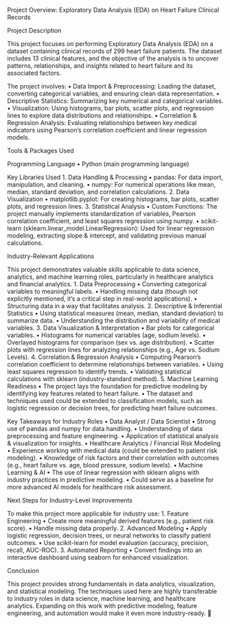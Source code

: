 Project Overview: Exploratory Data Analysis (EDA) on Heart Failure Clinical Records

Project Description

This project focuses on performing Exploratory Data Analysis (EDA) on a dataset containing clinical records of 299 heart failure patients. The dataset includes 13 clinical features, and the objective of the analysis is to uncover patterns, relationships, and insights related to heart failure and its associated factors.

The project involves:
	•	Data Import & Preprocessing: Loading the dataset, converting categorical variables, and ensuring clean data representation.
	•	Descriptive Statistics: Summarizing key numerical and categorical variables.
	•	Visualization: Using histograms, bar plots, scatter plots, and regression lines to explore data distributions and relationships.
	•	Correlation & Regression Analysis: Evaluating relationships between key medical indicators using Pearson’s correlation coefficient and linear regression models.

Tools & Packages Used

Programming Language
	•	Python (main programming language)

Key Libraries Used
	1.	Data Handling & Processing
	•	pandas: For data import, manipulation, and cleaning.
	•	numpy: For numerical operations like mean, median, standard deviation, and correlation calculations.
	2.	Data Visualization
	•	matplotlib.pyplot: For creating histograms, bar plots, scatter plots, and regression lines.
	3.	Statistical Analysis
	•	Custom Functions: The project manually implements standardization of variables, Pearson correlation coefficient, and least squares regression using numpy.
	•	scikit-learn (sklearn.linear_model.LinearRegression): Used for linear regression modeling, extracting slope & intercept, and validating previous manual calculations.

Industry-Relevant Applications

This project demonstrates valuable skills applicable to data science, analytics, and machine learning roles, particularly in healthcare analytics and financial analytics.
	1.	Data Preprocessing
	•	Converting categorical variables to meaningful labels.
	•	Handling missing data (though not explicitly mentioned, it’s a critical step in real-world applications).
	•	Structuring data in a way that facilitates analysis.
	2.	Descriptive & Inferential Statistics
	•	Using statistical measures (mean, median, standard deviation) to summarize data.
	•	Understanding the distribution and variability of medical variables.
	3.	Data Visualization & Interpretation
	•	Bar plots for categorical variables.
	•	Histograms for numerical variables (age, sodium levels).
	•	Overlayed histograms for comparison (sex vs. age distribution).
	•	Scatter plots with regression lines for analyzing relationships (e.g., Age vs. Sodium Levels).
	4.	Correlation & Regression Analysis
	•	Computing Pearson’s correlation coefficient to determine relationships between variables.
	•	Using least squares regression to identify trends.
	•	Validating statistical calculations with sklearn (industry-standard method).
	5.	Machine Learning Readiness
	•	The project lays the foundation for predictive modeling by identifying key features related to heart failure.
	•	The dataset and techniques used could be extended to classification models, such as logistic regression or decision trees, for predicting heart failure outcomes.

Key Takeaways for Industry Roles
	•	Data Analyst / Data Scientist
	•	Strong use of pandas and numpy for data handling.
	•	Understanding of data preprocessing and feature engineering.
	•	Application of statistical analysis & visualization for insights.
	•	Healthcare Analytics / Financial Risk Modeling
	•	Experience working with medical data (could be extended to patient risk modeling).
	•	Knowledge of risk factors and their correlation with outcomes (e.g., heart failure vs. age, blood pressure, sodium levels).
	•	Machine Learning & AI
	•	The use of linear regression with sklearn aligns with industry practices in predictive modeling.
	•	Could serve as a baseline for more advanced AI models for healthcare risk assessment.

Next Steps for Industry-Level Improvements

To make this project more applicable for industry use:
	1.	Feature Engineering
	•	Create more meaningful derived features (e.g., patient risk score).
	•	Handle missing data properly.
	2.	Advanced Modeling
	•	Apply logistic regression, decision trees, or neural networks to classify patient outcomes.
	•	Use scikit-learn for model evaluation (accuracy, precision, recall, AUC-ROC).
	3.	Automated Reporting
	•	Convert findings into an interactive dashboard using seaborn for enhanced visualization.

Conclusion

This project provides strong fundamentals in data analytics, visualization, and statistical modeling. The techniques used here are highly transferable to industry roles in data science, machine learning, and healthcare analytics. Expanding on this work with predictive modeling, feature engineering, and automation would make it even more industry-ready. 🚀
